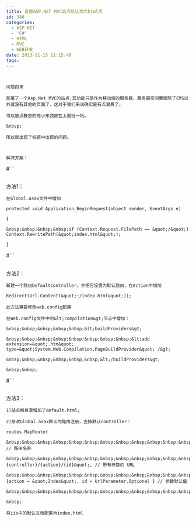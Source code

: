 ```yaml
---
title: 设置ASP.NET MVC站点默认页为html页
id: 346
categories:
  - ASP.NET
  - 'C#'
  - HTML
  - MVC
  - WEB开发
date: 2013-11-15 11:15:48
tags:
---
```


# 
	问题由来

	部署了一个Asp.Net MVC的站点,其功能只是作为移动端的服务器，服务器空间里面除了CMS以外就没有其他的页面了。这对于我们来说确实是有点浪费了。

	可以放点静态的啥小东西放在上面玩一玩。

	&nbsp;

	所以就出现了标题中出现的问题。

# 
	解决方案：

#```
## 

方法1：

	在Global.asax文件中增加

	protected void Application_BeginRequest(object sender, EventArgs e)

	{

	&nbsp;&nbsp;&nbsp;&nbsp;if (Context.Request.FilePath == &quot;/&quot;) Context.RewritePath(&quot;index.html&quot;);

	}

#```
## 

方法2：

	新建一个路由DefaultController，并把它设置为默认路由，在Action中增加

	Redirect(Url.Content(&quot;~/index.html&quot;));

	此方法需要修改web.config配置

	在Web.config文件中的&lt;compilation&gt;节点中增加：

	&nbsp;&nbsp;&nbsp;&nbsp;&nbsp;&lt;buildProviders&gt;

	&nbsp;&nbsp;&nbsp;&nbsp;&nbsp;&nbsp;&nbsp;&nbsp;&lt;add extension=&quot;.htm&quot; type=&quot;System.Web.Compilation.PageBuildProvider&quot; /&gt;

	&nbsp;&nbsp;&nbsp;&nbsp;&nbsp;&nbsp;&lt;/buildProviders&gt;

	&nbsp;&nbsp;

#```
## 

方法3：

	1)站点根目录增加了default.html;

	2)修改Global.asax默认的路由注册，去掉默认controller：

	routes.MapRoute(

	&nbsp;&nbsp;&nbsp;&nbsp;&nbsp;&nbsp;&nbsp;&nbsp;&nbsp;&nbsp;&nbsp;&nbsp;&nbsp;&nbsp;&nbsp;&nbsp;&quot;Default&quot;, // 路由名称

	&nbsp;&nbsp;&nbsp;&nbsp;&nbsp;&nbsp;&nbsp;&nbsp;&nbsp;&nbsp;&nbsp;&nbsp;&nbsp;&nbsp;&nbsp;&nbsp;&quot;{controller}/{action}/{id}&quot;, // 带有参数的 URL

	&nbsp;&nbsp;&nbsp;&nbsp;&nbsp;&nbsp;&nbsp;&nbsp;&nbsp;&nbsp;&nbsp;&nbsp;&nbsp;&nbsp;&nbsp;&nbsp;new {action = &quot;Index&quot;, id = UrlParameter.Optional } // 参数默认值

	&nbsp;&nbsp;&nbsp;&nbsp;&nbsp;&nbsp;&nbsp;&nbsp;&nbsp;&nbsp;&nbsp;&nbsp;);&nbsp;

	&nbsp;

	将iis中的默认文档配置为index.html